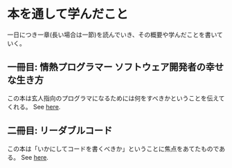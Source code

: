 # 本を通して学んだこと

一日につき一章(長い場合は一節)を読んでいき、その概要や学んだことを書いていく。

## 一冊目: 情熱プログラマー ソフトウェア開発者の幸せな生き方

この本は玄人指向のプログラマになるためには何をすべきかということを伝えてくれる。
See [here](./passionate_programmer.md).

## 二冊目: リーダブルコード

この本は「いかにしてコードを書くべきか」ということに焦点をあてたものである。
See [here](./readable_code.md).

